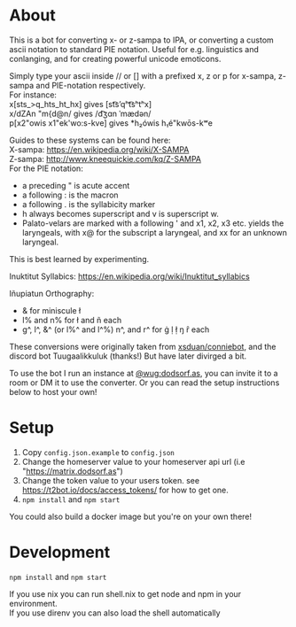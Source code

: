 # About
This is a bot for converting x- or z-sampa to IPA, or converting a custom ascii notation to standard PIE notation. Useful for e.g. linguistics and conlanging, and for creating powerful unicode emoticons.

Simply type your ascii inside // or [] with a prefixed x, z or p for x-sampa, z-sampa and PIE-notation respectively.  
For instance:  
x[sts_>q_hts_ht_hx] gives [st͡sʼqʰt͡sʰtʰx]  
x/dZAn "m{d@n/ gives /d͡ʒɑn ˈmædən/  
p[x2"owis x1"ek'wo:s-kve] gives *h₂ówis h₁é"kwōs-kʷe


Guides to these systems can be found here:  
X-sampa: https://en.wikipedia.org/wiki/X-SAMPA  
Z-sampa: http://www.kneequickie.com/kq/Z-SAMPA  
For the PIE notation:

* a preceding " is acute accent
* a following : is the macron
* a following . is the syllabicity marker
* h always becomes superscript and v is superscript w.
* Palato-velars are marked with a following ' and x1, x2, x3 etc. yields the laryngeals, with x@ for the subscript a laryngeal, and xx for an unknown laryngeal.

This is best learned by experimenting.

Inuktitut Syllabics: https://en.wikipedia.org/wiki/Inuktitut_syllabics

Iñupiatun Orthography:

* & for miniscule ł
* l% and n% for ł and ñ each
* g^, l^, &^ (or l%^ and l^%) n^, and r^ for ġ ḷ ł̣ ŋ ȓ each

These conversions were originally taken from [xsduan/conniebot](https://github.com/xsduan/conniebot), and the discord bot Tuugaalikkuluk (thanks!) But have later divirged a bit.

To use the bot I run an instance at [@wug:dodsorf.as](https://matrix.to/#/@wug:dodsorf.as), you can invite it to a room or DM it to use the converter. Or you can read the setup instructions below to host your own!

# Setup
1. Copy `config.json.example` to `config.json`
2. Change the homeserver value to your homeserver api url (i.e "https://matrix.dodsorf.as")
3. Change the token value to your users token. see https://t2bot.io/docs/access_tokens/ for how to get one.
4. `npm install` and `npm start`

You could also build a docker image but you're on your own there!

# Development
`npm install` and `npm start`

If you use nix you can run shell.nix to get node and npm in your environment.  
If you use direnv you can also load the shell automatically